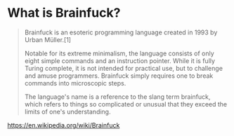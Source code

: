 # What is Brainfuck?

> Brainfuck is an esoteric programming language created in 1993 by Urban Müller.[1]
> 
> Notable for its extreme minimalism, the language consists of only eight simple commands and an instruction pointer. While it is fully Turing complete, it is not intended for practical use, but to challenge and amuse programmers. Brainfuck simply requires one to break commands into microscopic steps.
> 
> The language's name is a reference to the slang term brainfuck, which refers to things so complicated or unusual that they exceed the limits of one's understanding.

https://en.wikipedia.org/wiki/Brainfuck
